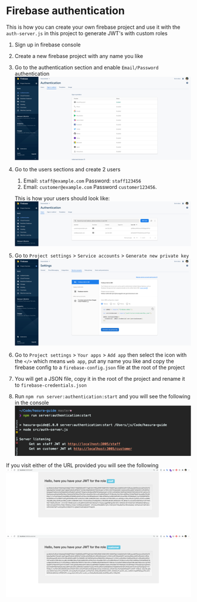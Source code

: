 # Firebase authentication
This is how you can create your own firebase project and use it with the `auth-server.js` in this project to generate JWT's with custom roles

1. Sign up in firebase console
2. Create a new firebase project with any name you like
3. Go to the authentication section and enable `Email/Password` authentication
   ![Enable firebase password authentication](images/firebase-enable-password-auth.png)
4. Go to the users sections and create 2 users
    1. Email: `staff@example.com` Password: `staff123456`
    2. Email: `customer@example.com` Password `customer123456`.
       
    This is how your users should look like:
   ![Firebase sample user list](images/firebase-users.png)
5. Go to  `Project settings` > `Service accounts` > `Generate new private key`
   ![Firebase generate private key](images/firebase-project-settings.png)
6. Go to `Project settings` > `Your apps` > `Add app` then select the icon with the `</>` which means `web app`, put any name you like and copy the firebase config to a `firebase-config.json` file at the root of the project
7. You will get a JSON file, copy it in the root of the project and rename it to `firebase-credentials.json`
8. Run `npm run server:authentication:start` and you will see the following in the console
![img.png](images/auth-server-start-output.png)

If you visit either of the URL provided you will see the following
![Local running server for staff role](images/local-jwt-staff.png)
![Local running server for customer role](images/local-jwt-customer.png)
